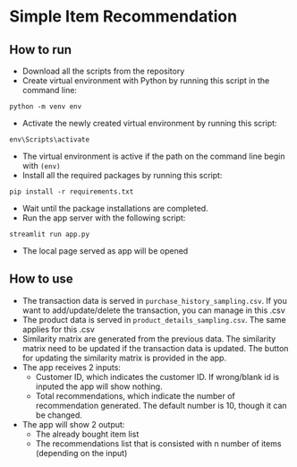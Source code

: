 # Simple Item Recommendation

## How to run
* Download all the scripts from the repository
* Create virtual environment with Python by running this script in the command line:
```
python -m venv env
```
* Activate the newly created virtual environment by running this script:
```
env\Scripts\activate
```
* The virtual environment is active if the path on the command line begin with `(env)`
* Install all the required packages by running this script:
```
pip install -r requirements.txt
```
* Wait until the package installations are completed.
* Run the app server with the following script:
```
streamlit run app.py
```
* The local page served as app will be opened

## How to use
* The transaction data is served in `purchase_history_sampling.csv`. If you want to add/update/delete the transaction, you can manage in this .csv
* The product data is served in `product_details_sampling.csv`. The same applies for this .csv
* Similarity matrix are generated from the previous data. The similarity matrix need to be updated if the transaction data is updated. The button for updating the similarity matrix is provided in the app.
* The app receives 2 inputs:
  * Customer ID, which indicates the customer ID. If wrong/blank id is inputed the app will show nothing.
  * Total recommendations, which indicate the number of recommendation generated. The default number is 10, though it can be changed.
* The app will show 2 output:
  * The already bought item list
  * The recommendations list that is consisted with n number of items (depending on the input)
